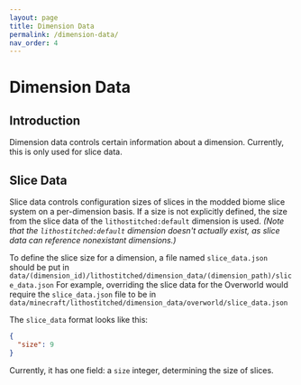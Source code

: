 ```yaml
---
layout: page
title: Dimension Data
permalink: /dimension-data/
nav_order: 4
---
```


# Dimension Data

## Introduction

Dimension data controls certain information about a dimension. Currently, this is only used for slice data.

## Slice Data

Slice data controls configuration sizes of slices in the modded biome slice system on a per-dimension basis. If a size is not explicitly defined, the size from the slice data of the `lithostitched:default` dimension is used. *(Note that the `lithostitched:default` dimension doesn't actually exist, as slice data can reference nonexistant dimensions.)*

To define the slice size for a dimension, a file named `slice_data.json` should be put in `data/(dimension_id)/lithostitched/dimension_data/(dimension_path)/slice_data.json` For example, overriding the slice data for the Overworld would require the `slice_data.json` file to be in `data/minecraft/lithostitched/dimension_data/overworld/slice_data.json`

The `slice_data` format looks like this:

```json
{
  "size": 9
}
```

Currently, it has one field: a `size` integer, determining the size of slices.